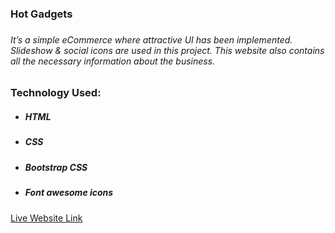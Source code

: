 <h3>Hot Gadgets<h3>
            <h6>It’s a simple eCommerce where attractive UI has been implemented. Slideshow & social icons are used in
                this project. This website also contains all the necessary information about the business.</h6>
            <h3>Technology Used:</h3>
            <ul>
                <li>
                    <h5>HTML</h5>
                </li>
                <li>
                    <h5>CSS</h5>
                </li>
                <li>
                    <h5>Bootstrap CSS</h5>
                </li>
                <li>
                    <h5>Font awesome icons</h5>
                </li>
            </ul>
            <a href="https://masrur-sakib.github.io/Hot-Gadgets/">Live Website Link</a>
